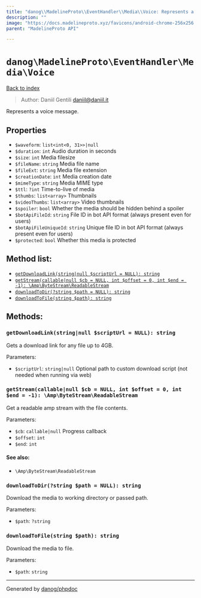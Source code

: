 ```yaml
---
title: "danog\\MadelineProto\\EventHandler\\Media\\Voice: Represents a voice message."
description: ""
image: "https://docs.madelineproto.xyz/favicons/android-chrome-256x256.png"
parent: "MadelineProto API"

---
```

# `danog\MadelineProto\EventHandler\Media\Voice`
[Back to index](../../../../index.html)

> Author: Daniil Gentili <daniil@daniil.it>  
  

Represents a voice message.  



## Properties
* `$waveform`: `list<int<0, 31>>|null` 
* `$duration`: `int` Audio duration in seconds
* `$size`: `int` Media filesize
* `$fileName`: `string` Media file name
* `$fileExt`: `string` Media file extension
* `$creationDate`: `int` Media creation date
* `$mimeType`: `string` Media MIME type
* `$ttl`: `?int` Time-to-live of media
* `$thumbs`: `list<array>` Thumbnails
* `$videoThumbs`: `list<array>` Video thumbnails
* `$spoiler`: `bool` Whether the media should be hidden behind a spoiler
* `$botApiFileId`: `string` File ID in bot API format (always present even for users)
* `$botApiFileUniqueId`: `string` Unique file ID in bot API format (always present even for users)
* `$protected`: `bool` Whether this media is protected

## Method list:
* [`getDownloadLink(string|null $scriptUrl = NULL): string`](#getdownloadlink)
* [`getStream(callable|null $cb = NULL, int $offset = 0, int $end = -1): \Amp\ByteStream\ReadableStream`](#getstream)
* [`downloadToDir(?string $path = NULL): string`](#downloadtodir)
* [`downloadToFile(string $path): string`](#downloadtofile)

## Methods:
### `getDownloadLink(string|null $scriptUrl = NULL): string`

Gets a download link for any file up to 4GB.


Parameters:

* `$scriptUrl`: `string|null` Optional path to custom download script (not needed when running via web)  



### `getStream(callable|null $cb = NULL, int $offset = 0, int $end = -1): \Amp\ByteStream\ReadableStream`

Get a readable amp stream with the file contents.


Parameters:

* `$cb`: `callable|null` Progress callback  
* `$offset`: `int`   
* `$end`: `int`   


#### See also: 
* `\Amp\ByteStream\ReadableStream`




### `downloadToDir(?string $path = NULL): string`

Download the media to working directory or passed path.


Parameters:

* `$path`: `?string`   



### `downloadToFile(string $path): string`

Download the media to file.


Parameters:

* `$path`: `string`   



---
Generated by [danog/phpdoc](https://phpdoc.daniil.it)

